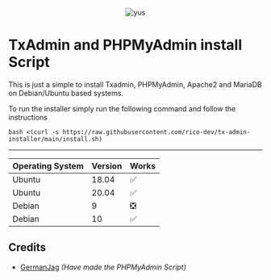 <p align="center"> <img src="https://komarev.com/ghpvc/?username=rico-dev" alt="yus" /> </p>

# TxAdmin and PHPMyAdmin install Script

This is just a simple to install Txadmin, PHPMyAdmin, Apache2 and MariaDB on Debian/Ubuntu based systems.

To run the installer simply run the following command and follow the instructions

```
bash <(curl -s https://raw.githubusercontent.com/rico-dev/tx-admin-installer/main/install.sh)
```

---

| Operating System | Version | Works
| ---------------- | ------- | ------------------
| Ubuntu           | 18.04   | :white_check_mark: 	        
| Ubuntu           | 20.04   | :white_check_mark:
| Debian           | 9       | :negative_squared_cross_mark:	        
| Debian           | 10      | :white_check_mark:        		  


## Credits

 - [GermanJag](https://dbeaver.io/) _(Have made the PHPMyAdmin Script)_